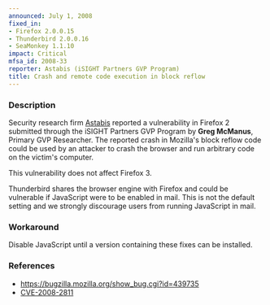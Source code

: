 ```yaml
---
announced: July 1, 2008
fixed_in:
- Firefox 2.0.0.15
- Thunderbird 2.0.0.16
- SeaMonkey 1.1.10
impact: Critical
mfsa_id: 2008-33
reporter: Astabis (iSIGHT Partners GVP Program)
title: Crash and remote code execution in block reflow
---
```


<h3>Description</h3>

<p>Security research firm <a href="http://www.astabis.com">Astabis</a>
reported a vulnerability in Firefox 2 submitted through the iSIGHT Partners
GVP Program by <strong>Greg McManus</strong>, Primary GVP Researcher. The
reported crash in Mozilla's block reflow code could be used by an attacker
to crash the browser and run arbitrary code on the victim's computer.</p>

<p>This vulnerability does not affect Firefox 3.</p>

<p class="note">Thunderbird shares the browser engine with Firefox and could
be vulnerable if JavaScript were to be enabled in mail. This is not the
default setting and we strongly discourage users from running JavaScript in
mail.</p>

<h3>Workaround</h3>

<p>Disable JavaScript until a version containing these fixes can be installed.</p>

<h3>References</h3>

<ul>
  <li><a href="https://bugzilla.mozilla.org/show_bug.cgi?id=439735">https://bugzilla.mozilla.org/show_bug.cgi?id=439735</a></li>
  <li><a class="ex-ref" href="http://cve.mitre.org/cgi-bin/cvename.cgi?name=CVE-2008-2811">CVE-2008-2811</a></li>

</ul>



